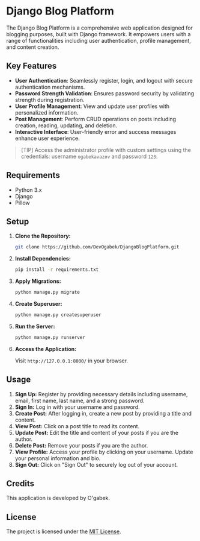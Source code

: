 # Django Blog Platform

The Django Blog Platform is a comprehensive web application designed for blogging purposes, built with Django framework. It empowers users with a range of functionalities including user authentication, profile management, and content creation.

## Key Features

- **User Authentication**: Seamlessly register, login, and logout with secure authentication mechanisms.
- **Password Strength Validation**: Ensures password security by validating strength during registration.
- **User Profile Management**: View and update user profiles with personalized information.
- **Post Management**: Perform CRUD operations on posts including creation, reading, updating, and deletion.
- **Interactive Interface**: User-friendly error and success messages enhance user experience.

> [TIP]
> Access the administrator profile with custom settings using the credentials: username `ogabekavazov` and password `123`.

## Requirements

- Python 3.x
- Django
- Pillow

## Setup

1. **Clone the Repository:**

    ```bash
    git clone https://github.com/DevOgabek/DjangoBlogPlatform.git
    ```

2. **Install Dependencies:**

    ```bash
    pip install -r requirements.txt
    ```

3. **Apply Migrations:**

    ```bash
    python manage.py migrate
    ```

4. **Create Superuser:**

    ```bash
    python manage.py createsuperuser
    ```

5. **Run the Server:**

    ```bash
    python manage.py runserver
    ```

6. **Access the Application:**

    Visit `http://127.0.0.1:8000/` in your browser.

## Usage

1. **Sign Up:** Register by providing necessary details including username, email, first name, last name, and a strong password.
2. **Sign In:** Log in with your username and password.
3. **Create Post:** After logging in, create a new post by providing a title and content.
4. **View Post:** Click on a post title to read its content.
5. **Update Post:** Edit the title and content of your posts if you are the author.
6. **Delete Post:** Remove your posts if you are the author.
7. **View Profile:** Access your profile by clicking on your username. Update your personal information and bio.
8. **Sign Out:** Click on "Sign Out" to securely log out of your account.

## Credits

This application is developed by O'gabek.

## License

The project is licensed under the [MIT License](LICENSE).